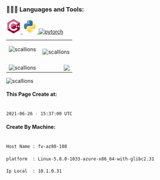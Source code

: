 



<h3 align="left">🧑🏻‍💻 Languages and Tools:</h3>
<p align="left"> <a href="https://www.w3schools.com/cpp/" target="_blank"> <img src="https://raw.githubusercontent.com/devicons/devicon/master/icons/cplusplus/cplusplus-original.svg" alt="cplusplus" width="40" height="40"/> </a> <a href="https://www.python.org" target="_blank"> <img src="https://raw.githubusercontent.com/devicons/devicon/master/icons/python/python-original.svg" alt="python" width="40" height="40"/> </a> <a href="https://pytorch.org/" target="_blank"> <img src="https://www.vectorlogo.zone/logos/pytorch/pytorch-icon.svg" alt="pytorch" width="40" height="40"/> </a></p>




<table style="margin:0 0;">
<tr>
	<td>
<p>&nbsp;<img align="left"  src="https://github-readme-stats.vercel.app/api?username=scallions&show_icons=true&locale=en" alt="scallions" /></p>
	</td>
	<td>
<p><img align="right"  src="https://github-readme-stats.vercel.app/api/top-langs?username=scallions&show_icons=true&locale=en&layout=compact" alt="scallions" /></p>
	</td>
</tr>
<tr>
	<td>
<p><img align="left"  src="https://github-readme-streak-stats.herokuapp.com/?user=scallions&" alt="scallions" /></p>
	</td>
	<td>
<p><img align="right"  src="https://stats.justsong.cn/api/leetcode?username=scallions&cn=true" /></p>
	</td>
</tr>
</table>

<p align="center">

  
<p align="left"> <img src="https://komarev.com/ghpvc/?username=scallions&label=Profile%20views&color=0e75b6&style=flat" alt="scallions" /> </p>

#### This Page Create at:

```bash

2021-06-26 - 15:37:00 UTC

```

#### Create By Machine:

```bash

Host Name : fv-az80-108

platform  : Linux-5.8.0-1033-azure-x86_64-with-glibc2.31

Ip Local  : 10.1.0.31

```
</p> 
